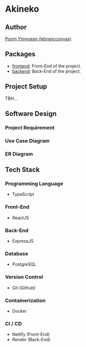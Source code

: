 # Akineko

## Author

[Poom Yimyuean (lebrancconvas)](https://github.com/lebrancconvas)

## Packages

- [frontend](https://github.com/lebrancconvas/Akineko/tree/master/frontend): Front-End of the project.
- [backend](https://github.com/lebrancconvas/Akineko/tree/master/backend): Back-End of the project.

## Project Setup

TBH...

## Software Design

### Project Requirement

### Use Case Diagram

### ER Diagram

## Tech Stack

### Programming Language

- TypeScript

### Front-End

- ReactJS

### Back-End

- ExpressJS

### Database

- PostgreSQL

### Version Control

- Git (Github)

### Containerization

- Docker

### CI / CD

- Netlify (Front-End)
- Render (Back-End)